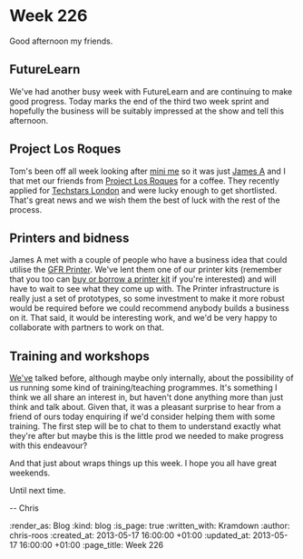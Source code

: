 Week 226
========

Good afternoon my friends.

## FutureLearn

We've had another busy week with FutureLearn and are continuing to make good progress. Today marks the end of the third two week sprint and hopefully the business will be suitably impressed at the show and tell this afternoon.

## Project Los Roques

Tom's been off all week looking after [mini me](https://twitter.com/danie_mason/status/334393710752190464) so it was just [James A](/james-adam) and I that met our friends from [Project Los Roques](/week-218#project-los-roques) for a coffee. They  recently applied for [Techstars London](http://www.techstars.com/program/locations/london/) and were lucky enough to get shortlisted. That's great news and we wish them the best of luck with the rest of the process.

## Printers and bidness

James A met with a couple of people who have a business idea that could utilise the [GFR Printer](/printer). We've lent them one of our printer kits (remember that you too can [buy or borrow a printer kit](/printer-kit) if you're interested) and will have to wait to see what they come up with. The Printer infrastructure is really just a set of prototypes, so some investment to make it more robust would be required before we could recommend anybody builds a business on it. That said, it would be interesting work, and we'd be very happy to collaborate with partners to work on that.

## Training and workshops

[We've](/) talked before, although maybe only internally, about the possibility of us running some kind of training/teaching programmes. It's something I think we all share an interest in, but haven't done anything more than just think and talk about. Given that, it was a pleasant surprise to hear from a friend of ours today enquiring if we'd consider helping them with some training. The first step will be to chat to them to understand exactly what they're after but maybe this is the little prod we needed to make progress with this endeavour?

And that just about wraps things up this week. I hope you all have great weekends.

Until next time.

-- Chris

:render_as: Blog
:kind: blog
:is_page: true
:written_with: Kramdown
:author: chris-roos
:created_at: 2013-05-17 16:00:00 +01:00
:updated_at: 2013-05-17 16:00:00 +01:00
:page_title: Week 226

